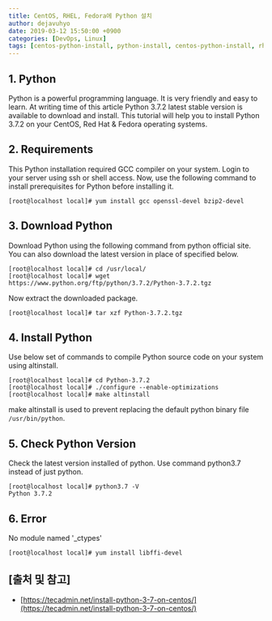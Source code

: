 ```yaml
---
title: CentOS, RHEL, Fedora에 Python 설치
author: dejavuhyo
date: 2019-03-12 15:50:00 +0900
categories: [DevOps, Linux]
tags: [centos-python-install, python-install, centos-python-install, rhel-python-install, fedora-python-install, python-설치, 파이썬-설치]
---
```


## 1. Python
Python is a powerful programming language. It is very friendly and easy to learn. At writing time of this article Python 3.7.2 latest stable version is available to download and install. This tutorial will help you to install Python 3.7.2 on your CentOS, Red Hat & Fedora operating systems.

## 2. Requirements
This Python installation required GCC compiler on your system. Login to your server using ssh or shell access. Now, use the following command to install prerequisites for Python before installing it.

```shell
[root@localhost local]# yum install gcc openssl-devel bzip2-devel
```

## 3. Download Python
Download Python using the following command from python official site. You can also download the latest version in place of specified below.

```shell
[root@localhost local]# cd /usr/local/
[root@localhost local]# wget https://www.python.org/ftp/python/3.7.2/Python-3.7.2.tgz
```

Now extract the downloaded package.

```shell
[root@localhost local]# tar xzf Python-3.7.2.tgz
```

## 4. Install Python
Use below set of commands to compile Python source code on your system using altinstall.

```shell
[root@localhost local]# cd Python-3.7.2
[root@localhost local]# ./configure --enable-optimizations
[root@localhost local]# make altinstall
```

make altinstall is used to prevent replacing the default python binary file `/usr/bin/python`.

## 5. Check Python Version
Check the latest version installed of python. Use command python3.7 instead of just python.

```shell
[root@localhost local]# python3.7 -V
Python 3.7.2
```

## 6. Error
No module named '_ctypes'

```shell
[root@localhost local]# yum install libffi-devel
```

## [출처 및 참고]
* [https://tecadmin.net/install-python-3-7-on-centos/](https://tecadmin.net/install-python-3-7-on-centos/)
